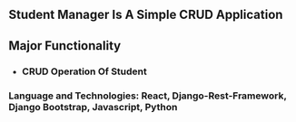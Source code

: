 ## Student Manager Is A Simple CRUD Application
## Major Functionality
* ### CRUD Operation Of Student
### Language and Technologies: React, Django-Rest-Framework, Django Bootstrap, Javascript, Python
